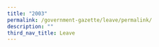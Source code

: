 ```yaml
---
title: "2003"
permalink: /government-gazette/leave/permalink/
description: ""
third_nav_title: Leave
---
```

